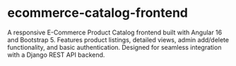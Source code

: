 # ecommerce-catalog-frontend
A responsive E-Commerce Product Catalog frontend built with Angular 16 and Bootstrap 5. Features product listings, detailed views, admin add/delete functionality, and basic authentication. Designed for seamless integration with a Django REST API backend.
